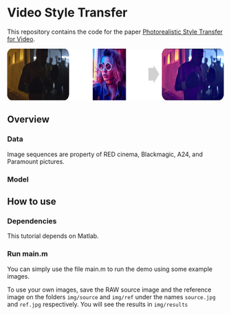 # Video Style Transfer

This repository contains the code for the paper [Photorealistic Style Transfer for Video](https://www.sciencedirect.com/science/article/pii/S0923596521000953).

<img src="CG3.jpg" alt="cg3"  height="120">


## Overview

### Data
Image sequences are property of RED cinema, Blackmagic, A24, and Paramount pictures.

### Model

## How to use

### Dependencies

This tutorial depends on Matlab. 

### Run main.m

You can simply use the file main.m to run the demo using some example images. 

To use your own images, save the RAW source image and the reference image on the folders `img/source` and `img/ref` under the names `source.jpg` and `ref.jpg` respectively.
You will see the results in `img/results`
